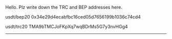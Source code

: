 Hello.
Plz write down the TRC and BEP addresses here.


usdt/bep20
0x34e29d4ecabfbc16ced05d7656199b1036c74cd4

usdt/trc20
TMA9bTMCJoFKpXq7wqBDrMs5G7y3nvHGg4

*****